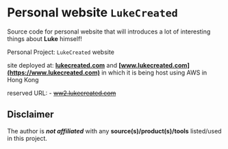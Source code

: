 # Personal website `LukeCreated`

Source code for personal website that will introduces a lot of interesting things about __Luke__ himself!

Personal Project: `LukeCreated` website

site deployed at: __[lukecreated.com](https://lukecreated.com)__ and __[www.lukecreated.com](https://www.lukecreated.com)__ in which it is being host using AWS in Hong Kong

reserved URL: -
~~[ww2.lukecreated.com](https://ww2.lukecreated.com)~~

## Disclaimer

The author is _**not affiliated**_ with any __source(s)/product(s)/tools__ listed/used in this project.
